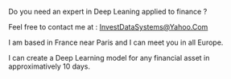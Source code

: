 Do you need an expert in Deep Leaning applied to finance ?

Feel free to contact me at : InvestDataSystems@Yahoo.Com

I am based in France near Paris and I can meet you in all Europe.

I can create a Deep Learning model for any financial asset in approximatively 10 days.
